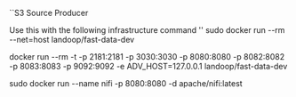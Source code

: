``S3 Source Producer

Use this with the following infrastructure command
''
sudo docker run --rm --net=host landoop/fast-data-dev

docker run --rm -t -p 2181:2181 -p 3030:3030 -p 8080:8080 -p 8082:8082 -p 8083:8083 -p 9092:9092 -e ADV_HOST=127.0.0.1 landoop/fast-data-dev


sudo docker run --name nifi -p 8080:8080 -d apache/nifi:latest
